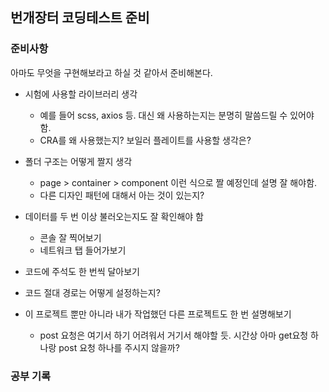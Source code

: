 ## 번개장터 코딩테스트 준비

### 준비사항

아마도 무엇을 구현해보라고 하실 것 같아서 준비해본다.

-   시험에 사용할 라이브러리 생각

    -   예를 들어 scss, axios 등. 대신 왜 사용하는지는 분명히 말씀드릴 수 있어야 함.
    -   CRA를 왜 사용했는지? 보일러 플레이트를 사용할 생각은?

-   폴더 구조는 어떻게 짤지 생각

    -   page > container > component 이런 식으로 짤 예정인데 설명 잘 해야함.
    -   다른 디자인 패턴에 대해서 아는 것이 있는지?

-   데이터를 두 번 이상 불러오는지도 잘 확인해야 함

    -   콘솔 잘 찍어보기
    -   네트워크 탭 들어가보기

-   코드에 주석도 한 번씩 달아보기

-   코드 절대 경로는 어떻게 설정하는지?

-   이 프로젝트 뿐만 아니라 내가 작업했던 다른 프로젝트도 한 번 설명해보기

    -   post 요청은 여기서 하기 어려워서 거기서 해야할 듯. 시간상 아마 get요청 하나랑 post 요청 하나를 주시지 않을까?

### 공부 기록
